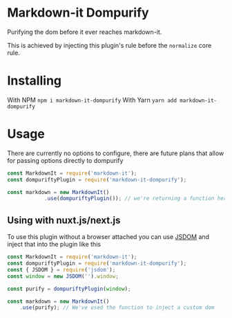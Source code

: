 # Markdown-it Dompurify
Purifying the dom before it ever reaches markdown-it.

This is achieved by injecting this plugin's rule before the `normalize` core rule.

# Installing
With NPM
```npm i markdown-it-dompurify```
With Yarn
```yarn add markdown-it-dompurify```

# Usage
There are currently no options to configure, there are future plans that allow for passing options directly to dompurify
```js
const MarkdownIt = require('markdown-it');
const dompuriftyPlugin = require('markdown-it-dompurify');

const markdown = new MarkdownIt()
            .use(dompuriftyPlugin()); // we're returning a function here
```


## Using with nuxt.js/next.js
To use this plugin without a browser attached you can use [JSDOM](https://www.npmjs.com/package/jsdom) and inject that into the plugin like this
```js
const MarkdownIt = require('markdown-it');
const dompuriftyPlugin = require('markdown-it-dompurify');
const { JSDOM } = require('jsdom');
const window = new JSDOM('').window;

const purify = dompuriftyPlugin(window);

const markdown = new MarkdownIt()
    .use(purify); // We've used the function to inject a custom dom
```

